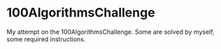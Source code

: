 # 100AlgorithmsChallenge
<p>My attempt on the 100AlgorithmsChallenge. Some are solved by myself, some required instructions.</p>
